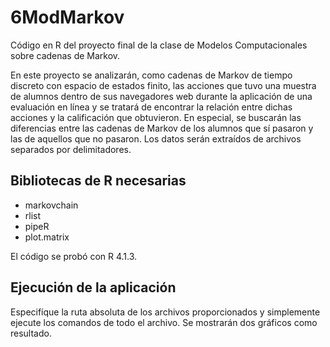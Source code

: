 # 6ModMarkov
Código en R del proyecto final de la clase de Modelos Computacionales sobre cadenas de Markov.

En este proyecto se analizarán, como cadenas de Markov de tiempo discreto con espacio de estados finito, las acciones que tuvo una muestra de alumnos dentro de sus navegadores web durante la aplicación de una evaluación en línea y se tratará de encontrar la relación entre dichas acciones y la calificación que obtuvieron. En especial, se buscarán las diferencias entre las cadenas de Markov de los alumnos que sí pasaron y las de aquellos que no pasaron. Los datos serán extraídos de archivos separados por delimitadores.

## Bibliotecas de R necesarias
- markovchain
- rlist
- pipeR
- plot.matrix

El código se probó con R 4.1.3.

## Ejecución de la aplicación

Especifíque la ruta absoluta de los archivos proporcionados y simplemente ejecute los comandos de todo el archivo. Se mostrarán dos gráficos como resultado.
